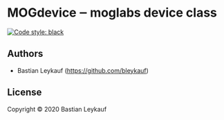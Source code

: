 # MOGdevice ‒ moglabs device class

<!---
[![PyPI](https://img.shields.io/pypi/v/mogdevice?color=blue)](https://pypi.org/project/mogdevice/)
[![Conda](https://img.shields.io/conda/v/conda-forge/mogdevice?color=blue&label=conda-forge)](https://anaconda.org/conda-forge/mogdevice)
[![Build Status](https://travis-ci.com/bleykauf/mogdevice.svg?branch=main)](https://travis-ci.com/bleykauf/mogdevice)
[![Documentation Status](https://readthedocs.org/projects/mogdevice/badge/?version=latest)](https://mogdevice.readthedocs.io/en/latest/?badge=latest)
[![Coverage Status](https://coveralls.io/repos/github/bleykauf/mogdevice/badge.svg?branch=main)](https://coveralls.io/github/bleykauf/mogdevice?branch=main)
-->
[![Code style: black](https://img.shields.io/badge/code%20style-black-000000.svg)](https://github.com/psf/black)

## Authors

-   Bastian Leykauf (<https://github.com/bleykauf>)

## License

Copyright © 2020 Bastian Leykauf
